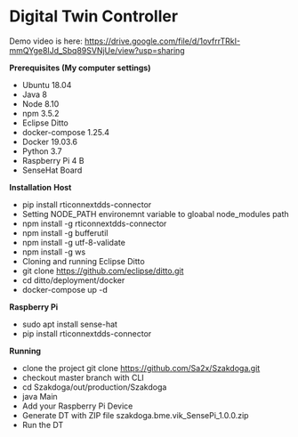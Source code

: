 # Digital Twin Controller

 Demo video is here: https://drive.google.com/file/d/1ovfrrTRkI-mmQYge8IJd_Sbq89SVNjUe/view?usp=sharing
 
 
**Prerequisites (My computer settings)**
- Ubuntu 18.04
- Java 8
- Node 8.10
- npm 3.5.2
- Eclipse Ditto
- docker-compose 1.25.4
- Docker 19.03.6
- Python 3.7
- Raspberry Pi 4 B
- SenseHat Board

**Installation**
**Host**
- pip install rticonnextdds-connector
- Setting NODE_PATH environemnt variable to gloabal node_modules path
- npm install -g rticonnextdds-connector
- npm install -g bufferutil
- npm install -g utf-8-validate
- npm install -g ws
- Cloning and running Eclipse Ditto
- git clone https://github.com/eclipse/ditto.git
- cd ditto/deployment/docker
- docker-compose up -d

**Raspberry Pi**
- sudo apt install sense-hat
- pip install rticonnextdds-connector


**Running**
- clone the project git clone https://github.com/Sa2x/Szakdoga.git
- checkout master branch with CLI
- cd Szakdoga/out/production/Szakdoga
- java Main
- Add your Raspberry Pi Device
- Generate DT with ZIP file szakdoga.bme.vik_SensePi_1.0.0.zip 
- Run the DT
